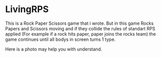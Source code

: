 # LivingRPS

This is a Rock Paper Scissors game that i wrote. But in this game Rocks Papers and Scissors moving and if they collide the rules of standart RPS applied (For example if a rock hits paper, paper joins the rocks team) the game continues until all bodys in screen turns 1 type.

Here is a photo may help you with understand.

